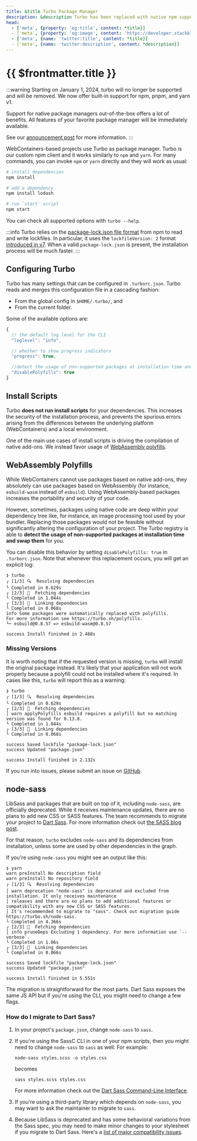 ```yaml
---
title: &title Turbo Package Manager
description: &description Turbo has been replaced with native npm support, alongside native pnpm and yarn v1. 
head:
  - ['meta', {property: 'og:title', content: *title}] 
  - ['meta', {property: 'og:image', content: 'https://developer.stackblitz.com/img/og/webcontainer-turbo-package-manager.png'}]
  - ['meta', {name: 'twitter:title', content: *title}]
  - ['meta', {name: 'twitter:description', content: *description}]
---
```


# {{ $frontmatter.title }}

:::warning
Starting on January 1, 2024, turbo will no longer be supported and will be removed. We now offer built-in support for npm, pnpm, and yarn v1.

Support for native package managers out-of-the-box offers a lot of benefits. All features of your favorite package manager will be immediately available.

See our [announcement post](https://blog.stackblitz.com/posts/announcing-native-package-manager-support/) for more information.
:::

WebContainers-based projects use Turbo as package manager. Turbo is our custom npm client and it works similarly to `npm` and `yarn`. For many commands, you can invoke `npm` or `yarn` directly and they will work as usual:

```sh
# install dependencies
npm install

# add a dependency
npm install lodash

# run `start` script
npm start
```

You can check all supported options with `turbo --help`.

:::info
Turbo relies on the [package-lock.json file format](https://docs.npmjs.com/cli/v7/configuring-npm/package-lock-json) from npm to read and write lockfiles. In particular, it uses the `lockfileVersion: 2` format [introduced in v7](https://docs.npmjs.com/cli/v7/configuring-npm/package-lock-json#lockfileversion). When a valid `package-lock.json` is present, the installation process will be much faster.
:::

## Configuring Turbo

Turbo has many settings that can be configured in `.turborc.json`. Turbo reads and merges this configuration file in a cascading fashion:

- From the global config in `$HOME/.turbo/`, and
- From the current folder.

Some of the available options are:

```js
{
  // the default log level for the CLI
  "loglevel": "info",

  // whether to show progress indicators
  "progress": true,

  //detect the usage of non-supported packages at installation time and swap them
  "disablePolyfills": true
}
```

## Install Scripts

<!-- id for turbo.sh redirect -->

<span id="turbo-sh-install-scripts"></span>

Turbo **does not run install scripts** for your dependencies. This increases the security of the installation process, and prevents the spurious errors arising from the differences between the underlying platform (WebContainers) and a local environment.

One of the main use cases of install scripts is driving the compilation of native add-ons. We instead favor usage of [WebAssembly polyfills](#webassembly-polyfills).

## WebAssembly Polyfills

<!-- id for turbo.sh redirect -->

<span id="turbo-sh-polyfills"></span>

While WebContainers cannot use packages based on native add-ons, they absolutely can use packages based on WebAssembly (for instance, `esbuild-wasm` instead of `esbuild`). Using WebAssembly-based packages increases the portability and security of your code.

However, sometimes, packages using native code are deep within your dependency tree like, for instance, an image processing tool used by your bundler. Replacing those packages would not be feasible without significantly altering the configuration of your project. The Turbo registry is able to **detect the usage of non-supported packages at installation time and swap them** for you.

You can disable this behavior by setting `disablePolyfills: true` in `.turborc.json`. Note that whenever this replacement occurs, you will get an explicit log:

```
❯ turbo
┌ [1/3] 🔍  Resolving dependencies
└ Completed in 0.629s
┌ [2/3] 🚚  Fetching dependencies
└ Completed in 1.044s
┌ [3/3] 🔗  Linking dependencies
└ Completed in 0.068s
info Some packages were automatically replaced with polyfills.
For more information see https://turbo.sh/polyfills.
└─ esbuild@0.8.57 => esbuild-wasm@0.8.57

success Install finished in 2.468s
```

### Missing Versions

It is worth noting that if the requested version is missing, `turbo` will install the original package instead. It's likely that your application will not work properly because a polyfill could not be installed where it's required. In cases like this, `turbo` will report this as a warning:

```
❯ turbo
┌ [1/3] 🔍  Resolving dependencies
└ Completed in 0.629s
┌ [2/3] 🚚  Fetching dependencies
│ warn applyPolyfills esbuild requires a polyfill but no matching version was found for 0.13.8.
└ Completed in 1.044s
┌ [3/3] 🔗  Linking dependencies
└ Completed in 0.068s

success Saved lockfile "package-lock.json"
success Updated "package.json"

success Install finished in 2.132s
```

If you run into issues, please submit an issue on [GitHub](https://github.com/stackblitz/webcontainer-core/issues/new?assignees=&labels=&template=bug_report.yml).

## node-sass

<!-- id for turbo.sh redirect -->

<span id="turbo-sh-node-sass"></span>

LibSass and packages that are built on top of it, including `node-sass`, are officially deprecated. While it receives maintenance updates, there are no plans to add new CSS or SASS features. The team recommends to migrate your project to [Dart Sass](https://sass-lang.com/dart-sass). For more information check out [the SASS blog post](https://sass-lang.com/blog/libsass-is-deprecated).

For that reason, `turbo` excludes `node-sass` and its dependencies from installation, unless some are used by other dependencies in the graph.

If you're using `node-sass` you might see an output like this:

```
❯ yarn
warn preInstall No description field
warn preInstall No repository field
┌ [1/3] 🔍  Resolving dependencies
│ warn deprecation "node-sass" is deprecated and excluded from installation. It only receives maintenance
│ releases and there are no plans to add additional features or compatibility with any new CSS or SASS features.
│ It's recommended to migrate to "sass". Check out migration guide https://turbo.sh/node-sass.
└ Completed in 4.366s
┌ [2/3] 🚚  Fetching dependencies
│ info pruneDeps Excluding 1 dependency. For more information use `--verbose`.
└ Completed in 1.06s
┌ [3/3] 🔗  Linking dependencies
└ Completed in 0.066s

success Saved lockfile "package-lock.json"
success Updated "package.json"

success Install finished in 5.551s
```

The migration is straightforward for the most parts. Dart Sass exposes the same JS API but if you're using the CLI, you might need to change a few flags.

### How do I migrate to Dart Sass?

1. In your project's `package.json`, change `node-sass` to `sass`.
2. If you're using the SassC CLI in one of your npm scripts, then you might need to change `node-sass` to `sass` as well. For example:

   ```
   node-sass styles.scss -o styles.css
   ```

   becomes

   ```
   sass styles.scss styles.css
   ```

   For more information check out the [Dart Sass Command-Line Interface](https://sass-lang.com/documentation/cli/dart-sass).

3. If you're using a third-party library which depends on `node-sass`, you may want to ask the maintainer to migrate to `sass`.
4. Because LibSass is deprecated and has some behavioral variations from the Sass spec, you may need to make minor changes to your stylesheet if you migrate to Dart Sass. Here's a [list of major compatibility issues](https://github.com/sass/libsass/issues?q=is%3Aopen+is%3Aissue+label%3A%22Compatibility+-+P1+%E2%9A%A0%EF%B8%8F%22).
